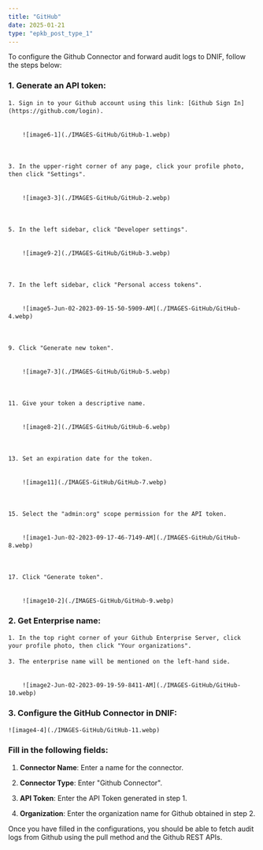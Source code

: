 ```yaml
---
title: "GitHub"
date: 2025-01-21
type: "epkb_post_type_1"
---
```


To configure the Github Connector and forward audit logs to DNIF, follow the steps below:

### 1. **Generate an API token**:
    1. Sign in to your Github account using this link: [Github Sign In](https://github.com/login).  
          
          
        ![image6-1](./IMAGES-GitHub/GitHub-1.webp)  
          
        
    
    3. In the upper-right corner of any page, click your profile photo, then click "Settings".  
          
          
        ![image3-3](./IMAGES-GitHub/GitHub-2.webp)  
          
        
    
    5. In the left sidebar, click "Developer settings".  
          
          
        ![image9-2](./IMAGES-GitHub/GitHub-3.webp)  
          
        
    
    7. In the left sidebar, click "Personal access tokens".  
          
          
        ![image5-Jun-02-2023-09-15-50-5909-AM](./IMAGES-GitHub/GitHub-4.webp)  
          
        
    
    9. Click "Generate new token".  
          
          
        ![image7-3](./IMAGES-GitHub/GitHub-5.webp)  
          
        
    
    11. Give your token a descriptive name.  
          
          
        ![image8-2](./IMAGES-GitHub/GitHub-6.webp)  
          
        
    
    13. Set an expiration date for the token.  
          
          
        ![image11](./IMAGES-GitHub/GitHub-7.webp)  
          
        
    
    15. Select the "admin:org" scope permission for the API token.  
          
          
        ![image1-Jun-02-2023-09-17-46-7149-AM](./IMAGES-GitHub/GitHub-8.webp)  
          
        
    
    17. Click "Generate token".  
          
          
        ![image10-2](./IMAGES-GitHub/GitHub-9.webp)  
          
        

### 2. **Get Enterprise name**:
    1. In the top right corner of your Github Enterprise Server, click your profile photo, then click "Your organizations".
    
    3. The enterprise name will be mentioned on the left-hand side.  
          
          
        ![image2-Jun-02-2023-09-19-59-8411-AM](./IMAGES-GitHub/GitHub-10.webp)  
          
        

### 3. **Configure the GitHub Connector in DNIF**:  
      
      
    ![image4-4](./IMAGES-GitHub/GitHub-11.webp)   
      
    

### **Fill in the following fields:**

1. **Connector Name**: Enter a name for the connector.

3. **Connector Type**: Enter "Github Connector".

5. **API Token**: Enter the API Token generated in step 1.

7. **Organization**: Enter the organization name for Github obtained in step 2.

Once you have filled in the configurations, you should be able to fetch audit logs from Github using the pull method and the Github REST APIs.
